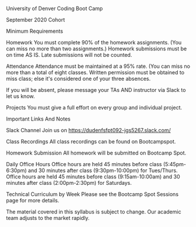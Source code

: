 University of Denver Coding Boot Camp

September 2020 Cohort

Minimum Requirements

Homework
You must complete 90% of the homework assignments. (You can miss no more than two assignments.)
Homework submissions must be on time AS IS. Late submissions will not be counted.

Attendance
Attendance must be maintained at a 95% rate. (You can miss no more than a total of eight classes. Written permission must be obtained to miss class; else it's considered one of your three absences.

If you will be absent, please message your TAs AND instructor via Slack to let us know.

Projects
You must give a full effort on every group and individual project.

Important Links And Notes

Slack Channel
Join us on https://dudenfsfpt092-jgs5267.slack.com/

Class Recordings
All class recordings can be found on Bootcampspot.

Homework Submission
All homework will be submitted on Bootcamp Spot.

Daily Office Hours
Office hours are held 45 minutes before class (5:45pm-6:30pm) and 30 minutes after class (9:30pm-10:00pm) for Tues/Thurs.
Office hours are held 45 minutes before class (9:15am-10:00am) and 30 minutes after class (2:00pm-2:30pm) for Saturdays.

Technical Curriculum by Week
Please see the Bootcamp Spot Sessions page for more details.

The material covered in this syllabus is subject to change. Our academic team adjusts to the market rapidly.
